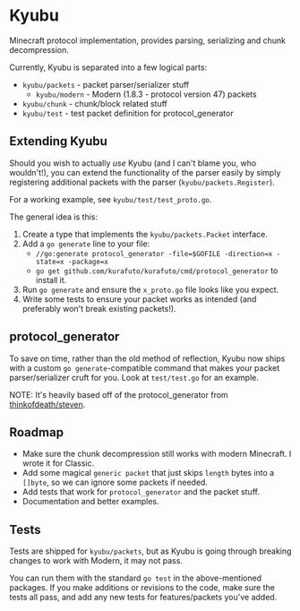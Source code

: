 Kyubu
=====

Minecraft protocol implementation, provides parsing, serializing and chunk
decompression.

Currently, Kyubu is separated into a few logical parts:

* `kyubu/packets` - packet parser/serializer stuff
	* `kyubu/modern` - Modern (1.8.3 - protocol version 47) packets
* `kyubu/chunk` - chunk/block related stuff
* `kyubu/test` - test packet definition for protocol_generator

## Extending Kyubu

Should you wish to actually _use_ Kyubu (and I can't blame you, who wouldn't!),
you can extend the functionality of the parser easily by simply registering
additional packets with the parser (`kyubu/packets.Register`).

For a working example, see `kyubu/test/test_proto.go`.

The general idea is this:

1. Create a type that implements the `kyubu/packets.Packet` interface.
2. Add a `go generate` line to your file:
	* `//go:generate protocol_generator -file=$GOFILE -direction=x -state=x -package=x`
	* `go get github.com/kurafuto/kurafuto/cmd/protocol_generator` to install it.
3. Run `go generate` and ensure the `x_proto.go` file looks like you expect.
4. Write some tests to ensure your packet works as intended (and preferably won't
	break existing packets!).

## protocol_generator

To save on time, rather than the old method of reflection, Kyubu now ships with
a custom `go generate`-compatible command that makes your packet parser/serializer
cruft for you. Look at `test/test.go` for an example.

NOTE: It's heavily based off of the protocol_generator from
[thinkofdeath/steven](https://github.com/thinkofdeath/steven).

## Roadmap

* Make sure the chunk decompression still works with modern Minecraft. I wrote
	it for Classic.
* Add some magical `generic packet` that just skips `length` bytes into a
	`[]byte`, so we can ignore some packets if needed.
* Add tests that work for `protocol_generator` and the packet stuff.
* Documentation and better examples.

## Tests

Tests are shipped for `kyubu/packets`, but as Kyubu is going through breaking
changes to work with Modern, it may not pass.

You can run them with the standard `go test` in the above-mentioned packages.
If you make additions or revisions to the code, make sure the tests all pass, and
add any new tests for features/packets you've added.
